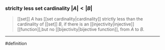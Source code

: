 ### striclty less set cardinality $|A|<|B|$
>[[set]] _A_ has [[set cardinality|cardinality]] strictly less than the cardinality of [[set]] _B_, if there is an [[injectivity|injective]]
> [[function]],but no [[bijectivity|bijective function]], from _A_ to _B_.

***
#definition 
